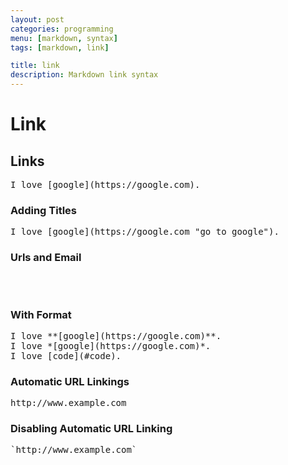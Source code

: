 ```yaml
---
layout: post
categories: programming
menu: [markdown, syntax]
tags: [markdown, link]

title: link
description: Markdown link syntax
---
```


# Link

## Links

<pre>
I love [google](https://google.com).
</pre>

### Adding Titles
<pre>
I love [google](https://google.com "go to google").
</pre>

### Urls and Email
<pre>
<https://google.com>
<yseiren87@gmail.com>
</pre>

### With Format

<pre>
I love **[google](https://google.com)**.
I love *[google](https://google.com)*.
I love [code](#code).
</pre>

### Automatic URL Linkings
<pre>
http://www.example.com
</pre>

### Disabling Automatic URL Linking
<pre>
`http://www.example.com`
</pre>
